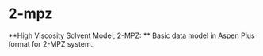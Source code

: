 # 2-mpz
**High Viscosity Solvent Model, 2-MPZ: **
Basic data model in Aspen Plus format for 2-MPZ system.
